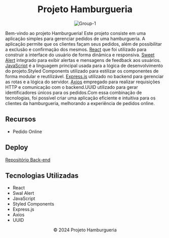 
  <h1 align="center">Projeto Hamburgueria</h1>
    <p align="center"> <img src="https://i.ibb.co/PD9WTnj/Group-1-1.png" alt="Group-1" border="0"/> </p>
    <p>  Bem-vindo ao projeto Hamburgueria! Este projeto consiste em uma aplicação simples para gerenciar pedidos de uma hamburgueria. A aplicação permite que os clientes façam seus pedidos, além de possibilitar a exclusão e confirmação dos mesmos. <a href="https://react.dev/">React</a> que foi utilizado para construir a interface do usuário de forma dinâmica e responsiva. <a href="https://sweetalert2.github.io/">Sweet Alert</a> integrado para exibir alertas e mensagens de feedback aos usuários. <a href="https://devdocs.io/javascript/">JavaScript</a> é a linguagem principal usada para a lógica de desenvolvimento do projeto.Styled Components utilizado para estilizar os componentes de forma modular e reutilizável. <a href="https://expressjs.com/">Express.js</a> utilizado no backend para gerenciar as rotas e a lógica do servidor. <a href="https://axios-http.com/docs/api_intro">Axios</a> empregado para realizar requisições HTTP e comunicação com o backend.UUID utilizado para gerar identificadores únicos para os pedidos.Com essa combinação de tecnologias, foi possível criar uma aplicação eficiente e intuitiva para os clientes da hamburgueria, melhorando a experiência de pedidos online.
</p>
  <h2>Recursos</h2>
  <ul>
    <li>Pedido Online</li>
  </ul>

<h2>Deploy</h2>
   <p>
        <a href="https://github.com/katyalmeida/hamburgueria-backend.git">Repositório Back-end</a>
    </p>
 <h2>Tecnologias Utilizadas</h2>
    <ul>
        <li>React</li>
        <li>Swal Alert</li>
        <li>JavaScript</li>
        <li>Styled Components</li>
        <li>Express.js</li>
        <li>Axios</li>
        <li>UUID</li>
    </ul>

   <footer align="center">
        &copy; 2024 Projeto Hamburgueria
    </footer>
